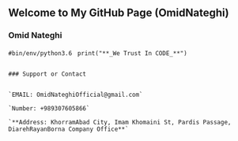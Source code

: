 ## Welcome to My GitHub Page (OmidNateghi)

### Omid Nateghi


``` #bin/env/python3.6 ```
``` print("**_We Trust In CODE_**")```

```

### Support or Contact


`EMAIL: OmidNateghiOfficial@gmail.com`

`Number: +989307605866`

`**Address: KhorramAbad City, Imam Khomaini St, Pardis Passage, DiarehRayanBorna Company Office**`
